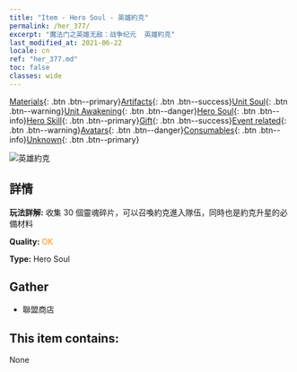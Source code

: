 ```yaml
---
title: "Item - Hero Soul - 英雄約克"
permalink: /her_377/
excerpt: "魔法门之英雄无敌：战争纪元  英雄約克"
last_modified_at: 2021-06-22
locale: cn
ref: "her_377.md"
toc: false
classes: wide
---
```

 [Materials](/ItemsCN/){: .btn .btn--primary}[Artifacts](/ItemsCN/Artifacts/){: .btn .btn--success}[Unit Soul](/ItemsCN/UnitSoul/){: .btn .btn--warning}[Unit Awakening](/ItemsCN/UnitAwakening/){: .btn .btn--danger}[Hero Soul](/ItemsCN/HeroSoul/){: .btn .btn--info}[Hero Skill](/ItemsCN/HeroSkill/){: .btn .btn--primary}[Gift](/ItemsCN/Gift/){: .btn .btn--success}[Event related](/ItemsCN/Events/){: .btn .btn--warning}[Avatars](/ItemsCN/Avatars/){: .btn .btn--danger}[Consumables](/ItemsCN/Consumables/){: .btn .btn--info}[Unknown](/ItemsCN/Unknown/){: .btn .btn--primary}

 ![英雄約克](/images/h/h_Yog.jpg)

## 詳情
 **玩法詳解:** 收集 30 個靈魂碎片，可以召喚約克進入隊伍，同時也是約克升星的必備材料

 **Quality:** <span style="color: #FF8C00">OK</span>

 **Type:** Hero Soul

## Gather

*    聯盟商店 

## This item contains:

  None

